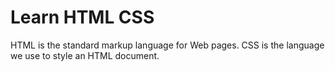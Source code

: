 # Learn HTML CSS
HTML is the standard markup language for Web pages.
CSS is the language we use to style an HTML document.
